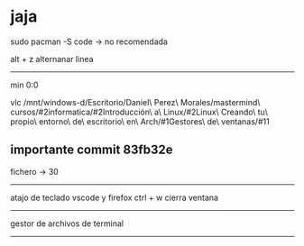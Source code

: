 # jaja

sudo pacman -S code -> no recomendada

alt + z alternanar linea

---

min 0:0

vlc /mnt/windows-d/Escritorio/Daniel\ Perez\ Morales/mastermind\ cursos/#2informatica/#2Introducción\ a\ Linux/#2Linux\ Creando\ tu\ propio\ entorno\ de\ escritorio\ en\ Arch/#1Gestores\ de\ ventanas/#11

<!-- ## importante commit 393fa8f -->

<!-- ## importante commit b4b16fa -->

## importante commit 83fb32e

fichero -> 30

---

atajo de teclado vscode y firefox ctrl + w cierra ventana

---

gestor de archivos de terminal

---
